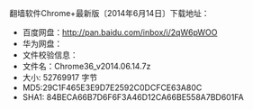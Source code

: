 翻墙软件Chrome+最新版〔2014年6月14日〕下载地址：
* 百度网盘：http://pan.baidu.com/inbox/i/2qW6pWOO
* 华为网盘：
* 文件校验信息：
* 文件名：Chrome36_v2014.06.14.7z 
* 大小: 52769917 字节 
* MD5:29C1F465E3E9D7E2592C0DCFCE63A80C
* SHA1: 84BECA66B7D6F6F3A46D12CA66BE558A7BD601FA 